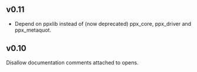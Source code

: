 ## v0.11

- Depend on ppxlib instead of (now deprecated) ppx\_core, ppx\_driver and
  ppx\_metaquot.


## v0.10

Disallow documentation comments attached to opens.
